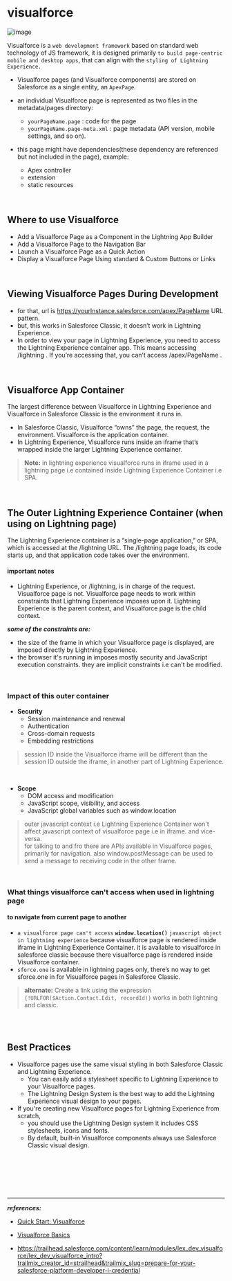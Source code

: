 # visualforce

![image](https://user-images.githubusercontent.com/63545175/199729399-312bc998-d5ac-4f32-9305-d7c7a69b0ecc.png)


Visualforce is a ``web development framework`` based on standard web technology of JS framework, it is designed primarily ``to build page-centric mobile and desktop apps``, that can align with the ``styling of Lightning Experience.`` 

- Visualforce pages (and Visualforce components) are stored on Salesforce as a single entity, an ``ApexPage``. 
- an individual Visualforce page is represented as two files in the metadata/pages directory:
  - ``yourPageName.page`` : code for the page
  - ``yourPageName.page-meta.xml`` : page metadata (API version, mobile settings, and so on).

- this page might have dependencies(these dependency are referenced but not included in the page), example:
  - Apex controller
  - extension
  - static resources



<br/>


## Where to use Visualforce
- Add a Visualforce Page as a Component in the Lightning App Builder
- Add a Visualforce Page to the Navigation Bar
- Launch a Visualforce Page as a Quick Action
- Display a Visualforce Page Using standard & Custom Buttons or Links



<br/>

## Viewing Visualforce Pages During Development
- for that, url is https://yourInstance.salesforce.com/apex/PageName URL pattern. 
- but, this works in Salesforce Classic, it doesn’t work in Lightning Experience.
- In order to view your page in Lightning Experience, you need to access the Lightning Experience container app. This means accessing /lightning . If you’re accessing that, you can’t access /apex/PageName . 

<br/>



## Visualforce App Container
The largest difference between Visualforce in Lightning Experience and Visualforce in Salesforce Classic is the environment it runs in. 
- In Salesforce Classic, Visualforce “owns” the page, the request, the environment. Visualforce is the application container. 
- In Lightning Experience, Visualforce runs inside an iframe that’s wrapped inside the larger Lightning Experience container.

> **Note:** in lightning experience visualforce runs in iframe used in a lightning page i.e contained inside Lightning Experience Container i.e SPA. 

<br/>

## The Outer Lightning Experience Container (when using on Lightning page)
The Lightning Experience container is a “single-page application,” or SPA, which is accessed at the /lightning URL. The /lightning page loads, its code starts up, and that application code takes over the environment.

#### important notes
- Lightning Experience, or /lightning, is in charge of the request.  Visualforce page is not. Visualforce page needs to work within constraints that Lightning Experience imposes upon it. Lightning Experience is the parent context, and Visualforce page is the child context.

***some of the constraints are:***
- the size of the frame in which your Visualforce page is displayed, are imposed directly by Lightning Experience. 
- the browser it's running in imposes mostly security and JavaScript execution constraints. they are implicit constraints i.e can't be modified. 


<br/>



### Impact of this outer container

- **Security**
  - Session maintenance and renewal
  - Authentication
  - Cross-domain requests
  - Embedding restrictions

> session ID inside the Visualforce iframe will be different than the session ID outside the iframe, in another part of Lightning Experience. 

<br/>

- **Scope**
  - DOM access and modification
  - JavaScript scope, visibility, and access
  - JavaScript global variables such as window.location

> outer javascript context i.e Lightning Experience Container won't affect javascript context of visualforce page i.e in iframe. and vice-versa.
> <br/> for talking to and fro there are APIs available in Visualforce pages, primarily for navigation. also window.postMessage can be used to send a message to receiving code in the other frame.



<br/>


### What things visualforce can't access when used in lightning page

#### to navigate from current page to another
- ``a visualforce page can't access`` **``window.location()``** ``javascript object in lightning experience`` because visualforce page is rendered inside iframe in Lightning Experience Container. it is available to visualforce in salesforce classic because there visualforce page is rendered inside Visualforce container. 
- ``sforce.one`` is available in lightning pages only, there’s no way to get sforce.one in for Visualforce pages in Salesforce Classic.

> **alternate:** Create a link using the expression ``{!URLFOR($Action.Contact.Edit, recordId)}`` works in both lightning and classic.


<br/> 


<br/> 


## Best Practices
- Visualforce pages use the same visual styling in both Salesforce Classic and Lightning Experience.
  - You can easily add a stylesheet specific to Lightning Experience to your Visualforce pages.
  - The Lightning Design System is the best way to add the Lightning Experience visual design to your pages.
- If you're creating new Visualforce pages for Lightning Experience from scratch, 
  - you should use the Lightning Design system it includes CSS stylesheets, icons and fonts.
  - By default, built-in Visualforce components always use Salesforce Classic visual design.




<br/>


<br/>


<br/>


<br/>


<br/>


---
***references:***
- [Quick Start: Visualforce](https://trailhead.salesforce.com/content/learn/projects/quickstart-visualforce)
- [Visualforce Basics](https://trailhead.salesforce.com/content/learn/modules/visualforce_fundamentals?trail_id=force_com_dev_beginner)

- https://trailhead.salesforce.com/content/learn/modules/lex_dev_visualforce/lex_dev_visualforce_intro?trailmix_creator_id=strailhead&trailmix_slug=prepare-for-your-salesforce-platform-developer-i-credential




